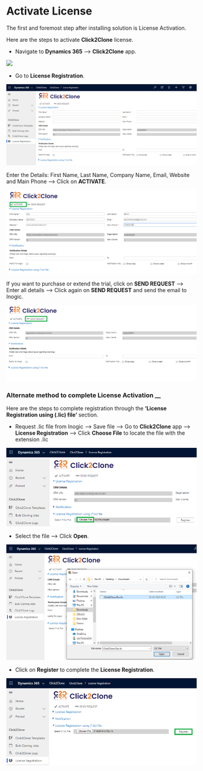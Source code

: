 # Activate License

The first and foremost step after installing solution is License Activation.

Here are the steps to activate **Click2Clone** license.

* Navigate to **Dynamics 365** --> **Click2Clone** app.&#x20;

![](../../.gitbook/assets/C2C\_1.png)

* Go to **License Registration**.

![](../../.gitbook/assets/22.png)

Enter the Details: First Name, Last Name, Company Name, Email, Website and Main Phone --> Click on **ACTIVATE**.

![](../../.gitbook/assets/1a.png)

If you want to purchase or extend the trial, click on **SEND REQUEST** --> Enter all details --> Click again on **SEND REQUEST** and send the email to Inogic.

![](../../.gitbook/assets/2a.png)

### Alternate method to complete License Activation __&#x20;

Here are the steps to complete registration through the **‘License Registration using (.lic) file’** section.

* Request .lic file from Inogic --> Save file --> Go to **Click2Clone** app --> **License Registration** --> Click **Choose File** to locate the file with the extension .lic

![](../../.gitbook/assets/55.png)

* Select the file --> Click **Open**.

![](../../.gitbook/assets/66.png)

* Click on **Register** to complete the **License Registration**.

![](../../.gitbook/assets/77.png)
